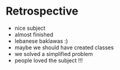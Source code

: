 # Retrospective

* nice subject
* almost finished
* lebanese baklawas :)
* maybe we should have created classes
* we solved a simplified problem
* people loved the subject !!!
